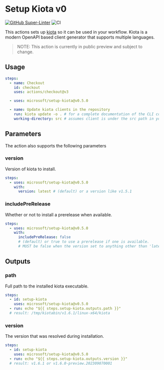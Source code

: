 # Setup Kiota v0

[![GitHub Super-Linter](https://github.com/microsoft/setup-kiota/actions/workflows/linter.yml/badge.svg)](https://github.com/super-linter/super-linter)
![CI](https://github.com/microsoft/setup-kiota/actions/workflows/ci.yml/badge.svg)

This actions sets up [kiota](https://aka.ms/kiota) so it can be used in your workflow.
Kiota is a modern OpenAPI based client generator that supports multiple languages.

> NOTE: This action is currently in public preview and subject to change.

## Usage

```yaml
steps:
  - name: Checkout
    id: checkout
    uses: actions/checkout@v3

  - uses: microsoft/setup-kiota@v0.5.0

  - name: Update kiota clients in the repository
    run: kiota update -o . # for a complete documentation of the CLI commands see https://aka.ms/kiota/docs
    working-directory: src # assumes client is under the src path in your repository
```

## Parameters

The action also supports the following parameters

### version

Version of kiota to install.

```yaml
steps:
  - uses: microsoft/setup-kiota@v0.5.0
    with:
      version: latest # (default) or a version like v1.5.1
```

### includePreRelease

Whether or not to install a prerelease when available.

```yaml
steps:
  - uses: microsoft/setup-kiota@v0.5.0
    with:
      includePreRelease: false 
      # (default) or true to use a prerelease if one is available.
      # MUST be false when the version set to anything other than 'latest'
```

## Outputs

### path

Full path to the installed kiota executable.

```yaml
steps:
  - id: setup-kiota
    uses: microsoft/setup-kiota@v0.5.0
  - run: echo "${{ steps.setup-kiota.outputs.path }}"
  # result: /tmp/kiotabin/v1.6.1/linux-x64/kiota
```

<!-- markdownlint-disable-next-line no-duplicate-header -->
### version

The version that was resolved during installation.

```yaml
steps:
  - id: setup-kiota
    uses: microsoft/setup-kiota@v0.5.0
  - run: echo "${{ steps.setup-kiota.outputs.version }}"
  # result: v1.6.1 or v1.6.0-preview.202309070001
```
